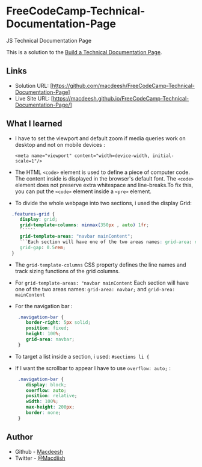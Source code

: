 # FreeCodeCamp-Technical-Documentation-Page
JS Technical Documentation Page

This is a solution to the [Build a Technical Documentation Page](https://www.freecodecamp.org/learn/responsive-web-design/responsive-web-design-projects/build-a-technical-documentation-page). 

## Links

- Solution URL: [https://github.com/macdeesh/FreeCodeCamp-Technical-Documentation-Page]
- Live Site URL: [https://macdeesh.github.io/FreeCodeCamp-Technical-Documentation-Page/]

## What I learned

- I have to set the viewport and default zoom if media queries work on desktop and not on mobile devices :

  ```<meta name="viewport" content="width=device-width, initial-scale=1"/>```
  
- The HTML ```<code>``` element  is used to define a piece of computer code. The content inside is displayed in the browser's default font.
  The ```<code>``` element does not preserve extra whitespace and line-breaks.To fix this, you can put the ```<code>``` element inside a ```<pre>``` element.

- To divide the whole webpage into two sections, i used the display Grid:

 ```css
   .features-grid {
      display: grid; 
      grid-template-columns: minmax(350px , auto) 1fr; 
      ``````
      grid-template-areas: "navbar mainContent";
      ```Each section will have one of the two areas names: grid-area: navbar; and grid-area: mainContent```
      grid-gap: 0.5rem;   
   }
   ```
  - The ```grid-template-columns``` CSS property defines the line names and track sizing functions of the grid columns.
  - For ```grid-template-areas: "navbar mainContent``` Each section will have one of the two areas names: ```grid-area: navbar;``` 
    and ```grid-area: mainContent```
  
- For the navigation bar :
  
  ```css
   .navigation-bar {
      border-right: 5px solid;
      position: fixed;
      height: 100%;
      grid-area: navbar;
   }
  ```
  
- To target a list inside a section, i used: ``` #sections li { ```

- If I want the scrollbar to appear I have to use ```overflow: auto;``` :

  ```css
   .navigation-bar {
      display: block;
      overflow: auto;
      position: relative;
      width: 100%;
      max-height: 200px;
      border: none;
   }
  ```
  
## Author

- Github - [Macdeesh](https://github.com/macdeesh)
- Twitter - [@Macdiish](https://twitter.com/Macdiish)
